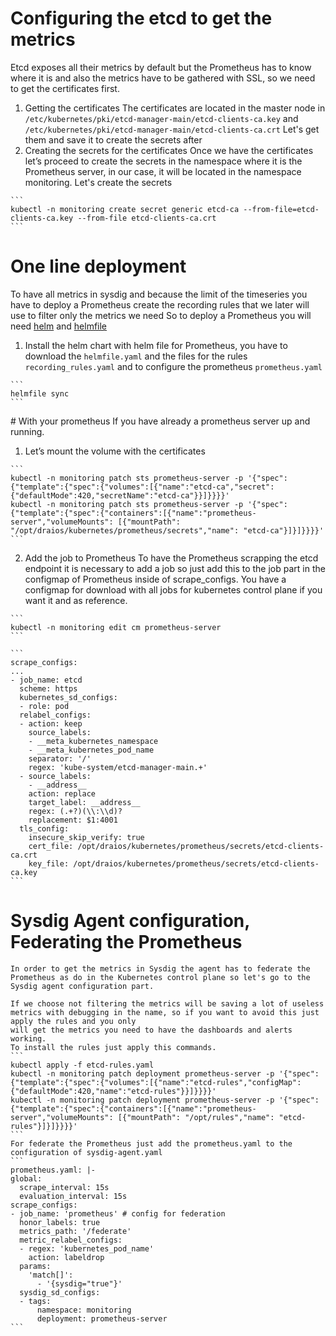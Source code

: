   # Configuring the etcd to get the metrics
  Etcd exposes all their metrics by default but the Prometheus has to know where it is and also the metrics have to be gathered with SSL, so we need to get the certificates first.
  1. Getting the certificates
    The certificates are located in the master node in `/etc/kubernetes/pki/etcd-manager-main/etcd-clients-ca.key` and `/etc/kubernetes/pki/etcd-manager-main/etcd-clients-ca.crt`
    Let's get them and save it to create the secrets after
  2. Creating the secrets for the certificates
    Once we have the certificates let’s proceed to create the secrets in the namespace where it is the Prometheus server, in our case, it will be located in the namespace monitoring.
    Let's create the secrets
    
    ```
    kubectl -n monitoring create secret generic etcd-ca --from-file=etcd-clients-ca.key --from-file etcd-clients-ca.crt
    ```

  # One line deployment
  To have all metrics in sysdig and because the limit of the timeseries you have to deploy a Prometheus create the recording rules that we later will use to filter only the metrics we need
  So to deploy a Prometheus you will need [helm](https://helm.sh/docs/intro/install/) and [helmfile](https://github.com/roboll/helmfile)
  1. Install the helm chart with helm file for Prometheus, you have to download the `helmfile.yaml` and the files for the rules `recording_rules.yaml` 
    and to configure the prometheus `prometheus.yaml`

    ```
    helmfile sync
    ```

  # With your prometheus
  If you have already a prometheus server up and running.
  1. Let’s mount the volume with the certificates

    ```
    kubectl -n monitoring patch sts prometheus-server -p '{"spec":{"template":{"spec":{"volumes":[{"name":"etcd-ca","secret":{"defaultMode":420,"secretName":"etcd-ca"}}]}}}}'
    kubectl -n monitoring patch sts prometheus-server -p '{"spec":{"template":{"spec":{"containers":[{"name":"prometheus-server","volumeMounts": [{"mountPath": "/opt/draios/kubernetes/prometheus/secrets","name": "etcd-ca"}]}]}}}}'
    ```

  2. Add the job to Prometheus
    To have the Prometheus scrapping the etcd endpoint it is necessary to add a job so just add this to the job part in the configmap of Prometheus inside of scrape_configs.
    You have a configmap for download with all jobs for kubernetes control plane if you want it and as reference.

    ```
    kubectl -n monitoring edit cm prometheus-server
    ```

    ```
    scrape_configs:
    ...
    - job_name: etcd
      scheme: https
      kubernetes_sd_configs:
      - role: pod
      relabel_configs:
      - action: keep
        source_labels:
        - __meta_kubernetes_namespace
        - __meta_kubernetes_pod_name
        separator: '/'
        regex: 'kube-system/etcd-manager-main.+'
      - source_labels:
        - __address__
        action: replace
        target_label: __address__
        regex: (.+?)(\\:\\d)?
        replacement: $1:4001
      tls_config:
        insecure_skip_verify: true
        cert_file: /opt/draios/kubernetes/prometheus/secrets/etcd-clients-ca.crt
        key_file: /opt/draios/kubernetes/prometheus/secrets/etcd-clients-ca.key
    ```
    
  # Sysdig Agent configuration, Federating the Prometheus
    In order to get the metrics in Sysdig the agent has to federate the Prometheus as do in the Kubernetes control plane so let's go to the Sysdig agent configuration part.

    If we choose not filtering the metrics will be saving a lot of useless metrics with debugging in the name, so if you want to avoid this just apply the rules and you only 
    will get the metrics you need to have the dashboards and alerts working.
    To install the rules just apply this commands.
    ```
    kubectl apply -f etcd-rules.yaml
    kubectl -n monitoring patch deployment prometheus-server -p '{"spec":{"template":{"spec":{"volumes":[{"name":"etcd-rules","configMap":{"defaultMode":420,"name":"etcd-rules"}}]}}}}'
    kubectl -n monitoring patch deployment prometheus-server -p '{"spec":{"template":{"spec":{"containers":[{"name":"prometheus-server","volumeMounts": [{"mountPath": "/opt/rules","name": "etcd-rules"}]}]}}}}'
    ```
    For federate the Prometheus just add the prometheus.yaml to the configuration of sysdig-agent.yaml
    ```
    prometheus.yaml: |-
    global:
      scrape_interval: 15s
      evaluation_interval: 15s
    scrape_configs:
    - job_name: 'prometheus' # config for federation
      honor_labels: true
      metrics_path: '/federate'
      metric_relabel_configs:
      - regex: 'kubernetes_pod_name'
        action: labeldrop
      params:
        'match[]':
          - '{sysdig="true"}'
      sysdig_sd_configs:
      - tags:
          namespace: monitoring
          deployment: prometheus-server
    ```